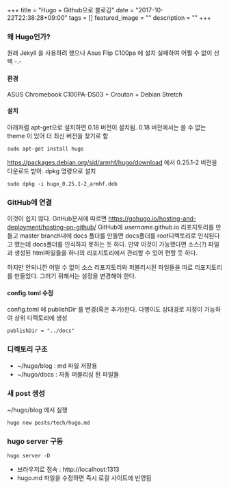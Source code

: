 +++
title = "Hugo + Github으로 블로깅"
date = "2017-10-22T22:38:28+09:00"
tags = []
featured_image = ""
description = ""
+++
### 왜 Hugo인가?
원래 Jekyll 을 사용하려 했으나 Asus Flip C100pa 에 설치 실패하여 어쩔 수 없이 선택 -.-

#### 환경
ASUS Chromebook C100PA-DS03 + Crouton + Debian Stretch

#### 설치
아래처럼 apt-get으로 설치하면 0.18 버전이 설치됨. 0.18  버전에서는 쓸 수 없는 theme 이 있어 더 최신 버전을 찾기로 함
    
    sudo apt-get install hugo 
    
https://packages.debian.org/sid/armhf/hugo/download 에서 0.25.1-2 버전을 다운로드 받아. dpkg 명령으로 설치
    
    sudo dpkg -i hugo_0.25.1-2_armhf.deb
    
### GitHub에 연결
이것이 쉽지 않다. GitHub문서에 따르면 https://gohugo.io/hosting-and-deployment/hosting-on-github/ 
GitHub에  *username*.github.io 리포지토리를 만들고 master branch내에 docs 폴더를 만들면 docs폴더를 root디렉토리로 
인식된다고 했는데 docs폴더를 인식하지 못하는 듯 하다. 만약 이것이 가능했다면 소스(?) 파일과 생성된 html파일들을 하나의 리포지토리에서 관리할 수 있어 편할 듯 하다.

하지만 안되니깐 어떨 수 없이 소스 리포지토리와 퍼블리시된 파일들을 따로 리포지토리를 만들었다. 그러기 위해서는 설정을 변경해야 한다.
#### config.toml 수정
config.toml 에 publishDir 를 변경(혹은 추가)한다. 
다행이도 상대경로 지정이 가능하여 상위 디렉토리에 생성

    publishDir = "../docs"

### 디렉토리 구조
+ ~/hugo/blog : md 파일 저장용
+ ~/hugo/docs : 자동 퍼블리싱 된 파일들 

### 새  post 생성
~/hugo/blog 에서 실행

    hugo new posts/tech/hugo.md

### hugo server 구동
    hugo server -D
+ 브라우저로 접속 : http://localhost:1313
+ hugo.md 파일을 수정하면 즉시 로컬 사이트에 반영됨

